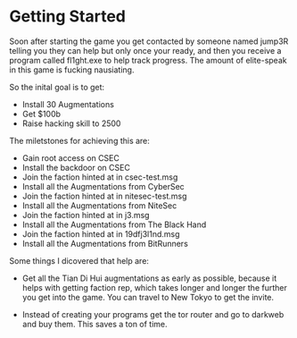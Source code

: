 # Getting Started

Soon after starting the game you get contacted by someone named jump3R telling you they 
can help but only once your ready, and then you receive a program called fl1ght.exe to
help track progress. The amount of elite-speak in this game is fucking nausiating.

So the inital goal is to get:
- Install 30 Augmentations
- Get $100b
- Raise hacking skill to 2500

The miletstones for achieving this are:
- Gain root access on CSEC
- Install the backdoor on CSEC
- Join the faction hinted at in csec-test.msg
- Install all the Augmentations from CyberSec
- Join the faction hinted at in nitesec-test.msg
- Install all the Augmentations from NiteSec
- Join the faction hinted at in j3.msg
- Install all the Augmentations from The Black Hand
- Join the faction hinted at in 19dfj3l1nd.msg
- Install all the Augmentations from BitRunners

Some things I dicovered that help are:
- Get all the Tian Di Hui augmentations as early as possible, because it helps with getting faction rep, which takes longer and longer the further you get into the game. You can travel to New Tokyo to get the invite.

- Instead of creating your programs get the tor router and go to darkweb and buy them. This saves a ton of time.



